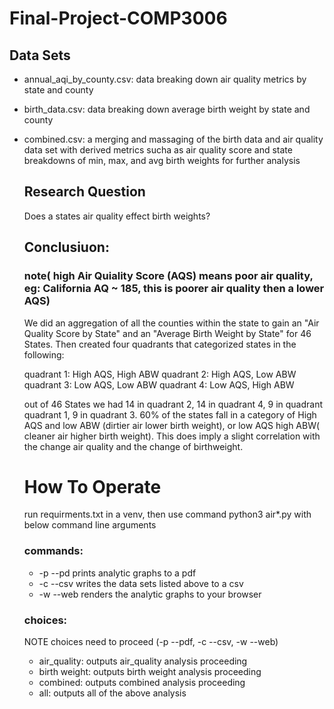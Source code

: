 # Final-Project-COMP3006

## Data Sets 
- annual_aqi_by_county.csv: data breaking down air quality metrics by state and county
- birth_data.csv: data breaking down average birth weight by state and county
- combined.csv: a merging and massaging of the birth data and air quality data set with derived metrics sucha as air quality score 
  and state breakdowns of min, max, and avg birth weights for further analysis
  
  ## Research Question
  Does a states air quality effect birth weights?
     
     
  ## Conclusiuon:
  ### note( high Air Quiality Score (AQS) means poor air quality, eg: California AQ ~ 185, this is poorer air quality then a lower AQS)
  We did an aggregation of all the counties within the state to gain an "Air Quality Score by State" and an "Average Birth Weight by State" for 46 States. 
  Then created four quadrants that categorized states in the following: 
  
  quadrant 1: High AQS, High ABW 
  quadrant 2: High AQS, Low ABW
  quadrant 3: Low AQS, Low ABW
  quadrant 4: Low AQS, High ABW
  
  out of 46 States we had 14 in quadrant 2, 14 in quadrant 4, 9 in quadrant quadrant 1, 9 in quadrant 3. 
  60% of the states fall in a category of High AQS and low ABW (dirtier air lower birth weight), or low AQS high ABW( cleaner air higher birth weight).
  This does imply a slight correlation with the change  air quality and the change of birthweight.
  
  # How To Operate
  run requirments.txt in a venv, then use command python3 air*.py with below command line arguments
  ### commands:
  - -p --pd   prints analytic graphs to a pdf
  - -c --csv  writes the data sets listed above to a csv
  - -w --web  renders the analytic graphs to your browser 
 
  ### choices:
  NOTE choices need to proceed (-p --pdf, -c --csv, -w --web)
  - air_quality:  outputs air_quality analysis proceeding  
  - birth weight: outputs birth weight analysis proceeding 
  - combined:     outputs combined analysis proceeding 
  - all:            outputs all of the above analysis 



  
  

  
  
  
  
